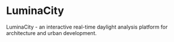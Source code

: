 # LuminaCity
LuminaCity - an interactive real-time daylight analysis platform for architecture and urban development. 

